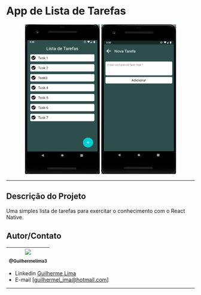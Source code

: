
# App de Lista de Tarefas

<p align="center">
  <img src="./src/pictures/Exemplo1.png" width="200" height="400" />
  <img src="./src/pictures/Exemplo2.png" width="200" height="400" />
</p>

---

## Descrição do Projeto  

Uma simples lista de tarefas para exercitar o conhecimento com o React Native. 

## Autor/Contato

| [<img src="https://avatars1.githubusercontent.com/u/62215470?s=460&u=c6dc439e77463ced6dd781733712708b5fbdde65&v=4" width=115><br><sub>@Guilhermelima3</sub>](https://github.com/Guilhermelima3) |
| :---: |



- Linkedin  [Guilherme Lima](https://www.linkedin.com/in/guilherme-lima-marinho-242635196)
- E-mail [guilhermel_ima@hotmail.com]
---
